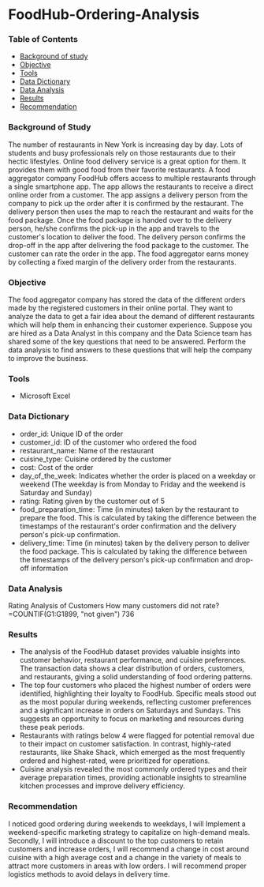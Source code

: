 # FoodHub-Ordering-Analysis

### Table of Contents
- [Background of study](background-of-study)
- [Objective](objective)
- [Tools](tools)
- [Data Dictionary](data-dictionary)
- [Data Analysis](data-analysis)
- [Results](result)
- [Recommendation](recommendation)

### Background of Study
The number of restaurants in New York is increasing day by day. Lots of students and busy professionals rely on those restaurants due to their hectic lifestyles. Online food delivery service is a great option for them. It provides them with good food from their favorite restaurants. A food aggregator company FoodHub offers access to multiple restaurants through a single smartphone app. 
The app allows the restaurants to receive a direct online order from a customer. The app assigns a delivery person from the company to pick up the order after it is confirmed by the restaurant. The delivery person then uses the map to reach the restaurant and waits for the food package. Once the food package is handed over to the delivery person, he/she confirms the pick-up in the app and travels to the customer's location to deliver the food. The delivery person confirms the drop-off in the app after delivering the food package to the customer. The customer can rate the order in the app. The food aggregator earns money by collecting a fixed margin of the delivery order from the restaurants. 

### Objective
The food aggregator company has stored the data of the different orders made by the registered customers in their online portal. They want to analyze the data to get a fair idea about the demand of different restaurants which will help them in enhancing their customer experience. Suppose you are hired as a Data Analyst in this company and the Data Science team has shared some of the key questions that need to be answered. Perform the data analysis to find answers to these questions that will help the company to improve the business.

### Tools
- Microsoft Excel

### Data Dictionary
- order_id: Unique ID of the order
- customer_id: ID of the customer who ordered the food 
- restaurant_name: Name of the restaurant 
- cuisine_type: Cuisine ordered by the customer 
- cost: Cost of the order 
- day_of_the_week: Indicates whether the order is placed on a weekday or weekend (The weekday is from Monday to Friday and the weekend is Saturday and Sunday) 
- rating: Rating given by the customer out of 5 
- food_preparation_time: Time (in minutes) taken by the restaurant to prepare the food. This is calculated by taking the difference between the timestamps of the restaurant's order confirmation and the delivery person's pick-up confirmation. 
- delivery_time: Time (in minutes) taken by the delivery person to deliver the food package. This is calculated by taking the difference between the timestamps of the delivery person's pick-up confirmation and drop-off information

### Data Analysis
Rating Analysis of Customers
How many customers did not rate?
=COUNTIF(G1:G1899, "not given") 736

### Results
- The analysis of the FoodHub dataset provides valuable insights into customer behavior,
restaurant performance, and cuisine preferences. The transaction data shows a clear distribution
of orders, customers, and restaurants, giving a solid understanding of food ordering patterns.
- The top four customers who placed the highest number of orders were identified, highlighting
their loyalty to FoodHub. Specific meals stood out as the most popular during weekends,
reflecting customer preferences and a significant increase in orders on Saturdays and Sundays.
This suggests an opportunity to focus on marketing and resources during these peak periods.
- Restaurants with ratings below 4 were flagged for potential removal due to their impact on
customer satisfaction. In contrast, highly-rated restaurants, like Shake Shack, which emerged as
the most frequently ordered and highest-rated, were prioritized for operations.
- Cuisine analysis revealed the most commonly ordered types and their average preparation times,
providing actionable insights to streamline kitchen processes and improve delivery efficiency.

### Recommendation
I noticed good ordering during weekends to weekdays, I will Implement a weekend-specific
marketing strategy to capitalize on high-demand meals. Secondly, I will introduce a discount to
the top customers to retain customers and increase orders, I will recommend a change in cost
around cuisine with a high average cost and a change in the variety of meals to attract more
customers in areas with low orders. I will recommend proper logistics methods to avoid delays in
delivery time.


